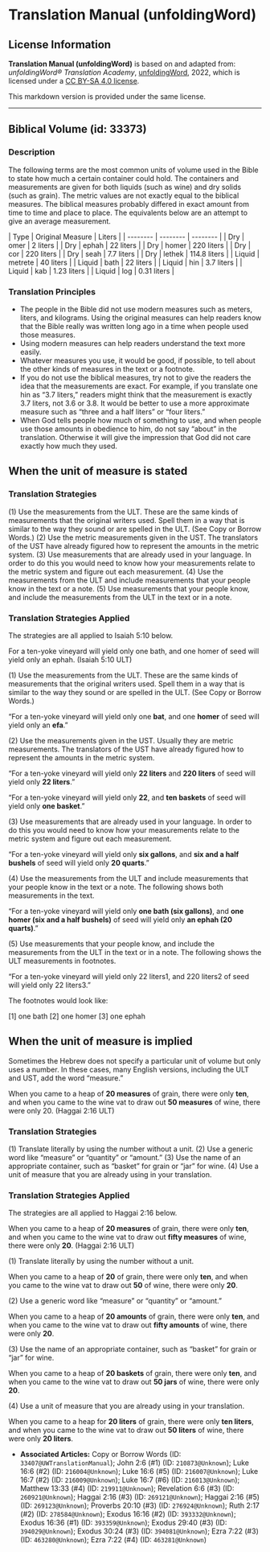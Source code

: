 # Translation Manual (unfoldingWord)

## License Information

**Translation Manual (unfoldingWord)** is based on and adapted from: _unfoldingWord® Translation Academy_, [unfoldingWord](https://unfoldingword.org/utw), 2022, which is licensed under a [CC BY-SA 4.0 license](https://creativecommons.org/licenses/by-sa/4.0/legalcode.en).

This markdown version is provided under the same license.



--------------------------------

## Biblical Volume (id: 33373)

### Description

The following terms are the most common units of volume used in the Bible to state how much a certain container could hold. The containers and measurements are given for both liquids (such as wine) and dry solids (such as grain). The metric values are not exactly equal to the biblical measures. The biblical measures probably differed in exact amount from time to time and place to place. The equivalents below are an attempt to give an average measurement.

\| Type \| Original Measure \| Liters \| \| \-\-\-\-\-\-\-\- \| \-\-\-\-\-\-\-\- \| \-\-\-\-\-\-\-\- \| \| Dry \| omer \| 2 liters \| \| Dry \| ephah \| 22 liters \| \| Dry \| homer \| 220 liters \| \| Dry \| cor \| 220 liters \| \| Dry \| seah \| 7\.7 liters \| \| Dry \| lethek \| 114\.8 liters \| \| Liquid \| metrete \| 40 liters \| \| Liquid \| bath \| 22 liters \| \| Liquid \| hin \| 3\.7 liters \| \| Liquid \| kab \| 1\.23 liters \| \| Liquid \| log \| 0\.31 liters \|

### Translation Principles

* The people in the Bible did not use modern measures such as meters, liters, and kilograms. Using the original measures can help readers know that the Bible really was written long ago in a time when people used those measures.
* Using modern measures can help readers understand the text more easily.
* Whatever measures you use, it would be good, if possible, to tell about the other kinds of measures in the text or a footnote.
* If you do not use the biblical measures, try not to give the readers the idea that the measurements are exact. For example, if you translate one hin as “3\.7 liters,” readers might think that the measurement is exactly 3\.7 liters, not 3\.6 or 3\.8\. It would be better to use a more approximate measure such as “three and a half liters” or “four liters.”
* When God tells people how much of something to use, and when people use those amounts in obedience to him, do not say “about” in the translation. Otherwise it will give the impression that God did not care exactly how much they used.

When the unit of measure is stated
----------------------------------

### Translation Strategies

(1\) Use the measurements from the ULT. These are the same kinds of measurements that the original writers used. Spell them in a way that is similar to the way they sound or are spelled in the ULT. (See Copy or Borrow Words.) (2\) Use the metric measurements given in the UST. The translators of the UST have already figured how to represent the amounts in the metric system. (3\) Use measurements that are already used in your language. In order to do this you would need to know how your measurements relate to the metric system and figure out each measurement. (4\) Use the measurements from the ULT and include measurements that your people know in the text or a note. (5\) Use measurements that your people know, and include the measurements from the ULT in the text or in a note.

### Translation Strategies Applied

The strategies are all applied to Isaiah 5:10 below.

For a ten\-yoke vineyard will yield only one bath, and one homer of seed will yield only an ephah. (Isaiah 5:10 ULT)

(1\) Use the measurements from the ULT. These are the same kinds of measurements that the original writers used. Spell them in a way that is similar to the way they sound or are spelled in the ULT. (See Copy or Borrow Words.)

“For a ten\-yoke vineyard will yield only one **bat**, and one **homer** of seed will yield only an **efa**.”

(2\) Use the measurements given in the UST. Usually they are metric measurements. The translators of the UST have already figured how to represent the amounts in the metric system.

“For a ten\-yoke vineyard will yield only **22 liters** and **220 liters** of seed will yield only **22 liters**.”

“For a ten\-yoke vineyard will yield only **22**, and **ten baskets** of seed will yield only **one basket**.”

(3\) Use measurements that are already used in your language. In order to do this you would need to know how your measurements relate to the metric system and figure out each measurement.

“For a ten\-yoke vineyard will yield only **six gallons**, and **six and a half bushels** of seed will yield only **20 quarts**.”

(4\) Use the measurements from the ULT and include measurements that your people know in the text or a note. The following shows both measurements in the text.

“For a ten\-yoke vineyard will yield only **one bath (six gallons)**, and **one homer (six and a half bushels)** of seed will yield only **an ephah (20 quarts)**.”

(5\) Use measurements that your people know, and include the measurements from the ULT in the text or in a note. The following shows the ULT measurements in footnotes.

“For a ten\-yoke vineyard will yield only 22 liters1, and 220 liters2 of seed will yield only 22 liters3\.”

The footnotes would look like:

\[1] one bath \[2] one homer \[3] one ephah

When the unit of measure is implied
-----------------------------------

Sometimes the Hebrew does not specify a particular unit of volume but only uses a number. In these cases, many English versions, including the ULT and UST, add the word “measure.”

When you came to a heap of **20 measures** of grain, there were only **ten**, and when you came to the wine vat to draw out **50 measures** of wine, there were only 20\. (Haggai 2:16 ULT)

### Translation Strategies

(1\) Translate literally by using the number without a unit. (2\) Use a generic word like “measure” or “quantity” or “amount.” (3\) Use the name of an appropriate container, such as “basket” for grain or “jar” for wine. (4\) Use a unit of measure that you are already using in your translation.

### Translation Strategies Applied

The strategies are all applied to Haggai 2:16 below.

When you came to a heap of **20 measures** of grain, there were only **ten**, and when you came to the wine vat to draw out **fifty measures** of wine, there were only **20**. (Haggai 2:16 ULT)

(1\) Translate literally by using the number without a unit.

When you came to a heap of **20** of grain, there were only **ten**, and when you came to the wine vat to draw out **50** of wine, there were only **20**.

(2\) Use a generic word like “measure” or “quantity” or “amount.”

When you came to a heap of **20 amounts** of grain, there were only **ten**, and when you came to the wine vat to draw out **fifty amounts** of wine, there were only **20**.

(3\) Use the name of an appropriate container, such as “basket” for grain or “jar” for wine.

When you came to a heap of **20 baskets** of grain, there were only **ten**, and when you came to the wine vat to draw out **50 jars** of wine, there were only **20**.

(4\) Use a unit of measure that you are already using in your translation.

When you came to a heap for **20 liters** of grain, there were only **ten liters**, and when you came to the wine vat to draw out **50 liters** of wine, there were only **20 liters**.

* **Associated Articles:** Copy or Borrow Words (ID: `33407@UWTranslationManual`); John 2:6 (#1) (ID: `210873@Unknown`); Luke 16:6 (#2) (ID: `216004@Unknown`); Luke 16:6 (#5) (ID: `216007@Unknown`); Luke 16:7 (#2) (ID: `216009@Unknown`); Luke 16:7 (#6) (ID: `216013@Unknown`); Matthew 13:33 (#4) (ID: `219911@Unknown`); Revelation 6:6 (#3) (ID: `260921@Unknown`); Haggai 2:16 (#3) (ID: `269121@Unknown`); Haggai 2:16 (#5) (ID: `269123@Unknown`); Proverbs 20:10 (#3) (ID: `276924@Unknown`); Ruth 2:17 (#2) (ID: `278584@Unknown`); Exodus 16:16 (#2) (ID: `393332@Unknown`); Exodus 16:36 (#1) (ID: `393359@Unknown`); Exodus 29:40 (#3) (ID: `394029@Unknown`); Exodus 30:24 (#3) (ID: `394081@Unknown`); Ezra 7:22 (#3) (ID: `463280@Unknown`); Ezra 7:22 (#4) (ID: `463281@Unknown`)

